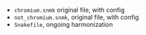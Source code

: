 - `chromium.snmk` original file, with config
- `not_chromium.snmk`, original file, with config
- `Snakefile`, ongoing harmonization
